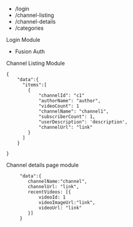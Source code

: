 - /login
- /channel-listing
- /channel-details
- /categories

Login Module
- Fusion Auth

Channel Listing Module

```
{
    "data":{
      "items":[
        {
            "channelId": "c1"
            "authorName": "author",
            "videoCount": 1
            "channelName": "channel1",
            "subscriberCount": 1,
            "userDescription": 'description',
            "channelUrl": "link"
        }
      ]
    }
    
}
```

Channel details page module

```
     "data":{
        channelName:"channel",
        channelUrl: "link",
        recentVideos: [{
            videoId: 1
            videoImageUrl:"link",
            videoUrl: "link"
        }]
     }

```
